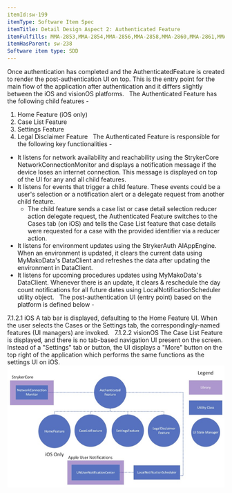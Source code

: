 ```yaml
---
itemId:sw-199
itemType: Software Item Spec
itemTitle: Detail Design Aspect 2: Authenticated Feature
itemFulfills: MMA-2853,MMA-2854,MMA-2856,MMA-2858,MMA-2860,MMA-2861,MMA-2862,MMA-2863,MMA-2864,MMA-2865,MMA-2867,MMA-2868,MMA-2869,MMA-2870,MMA-2871,MMA-2872,MMA-2874,MMA-2875,MMA-2876,MMA-2877,MMA-2878,MMA-2879,MMA-2880,MMA-2881,MMA-2883,MMA-2884,MMA-2885,MMA-2886
itemHasParent: sw-238
Software item type: SDD
---
```

Once authentication has completed and the AuthenticatedFeature is created to render the post-authentication UI on top. This is the entry point for the main flow of the application after authentication and it differs slightly between the iOS and visionOS platforms.
 
The Authenticated Feature has the following child features -
1. Home Feature (iOS only)
2. Case List Feature
3. Settings Feature
4. Legal Disclaimer Feature
 
The Authenticated Feature is responsible for the following key functionalities -
* It listens for network availability and reachability using the StrykerCore NetworkConnectionMonitor and displays a notification message if the device loses an internet connection. This message is displayed on top of the UI for any and all child features.
* It listens for events that trigger a child feature. These events could be a user's selection or a notification alert or a delegate request from another child feature. 
	* The child feature sends a case list or case detail selection reducer action delegate request, the Authenticated Feature switches to the Cases tab (on iOS) and tells the Case List feature that case details were requested for a case with the provided identifier via a reducer action.
* It listens for environment updates using the StrykerAuth AIAppEngine. When an environment is updated, it clears the current data using MyMakoData's DataClient and refreshes the data after updating the environment in DataClient.
* It listens for upcoming procedures updates using MyMakoData's DataClient. Whenever there is an update, it clears & reschedule the day count notifications for all future dates using LocalNotificationScheduler utility object.
 
The post-authentication UI (entry point) based on the platform is defined below - 

7.1.2.1 iOS
A tab bar is displayed, defaulting to the Home Feature UI. When the user selects the Cases or the Settings tab, the correspondingly-named features (UI managers) are invoked.
 
7.1.2.2 visionOS
The Case List Feature is displayed, and there is no tab-based navigation UI present on the screen. Instead of a "Settings" tab or button, the UI displays a "More" button on the top right of the application which performs the same functions as the settings UI on iOS.
 
 ![App](./images/sw-199.1.png)